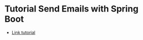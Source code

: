 # Tutorial Send Emails with Spring Boot
- [Link tutorial](https://www.youtube.com/watch?v=onCzCxDyR24)
